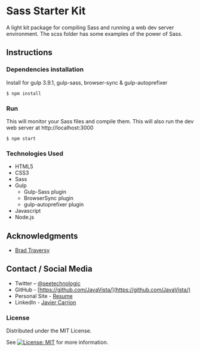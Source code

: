 # Sass Starter Kit

A light kit package for compiling Sass and running a web dev server environment. The scss folder has  some examples of the power of Sass.

## Instructions

### Dependencies installation

Install for gulp 3.9.1, gulp-sass, browser-sync & gulp-autoprefixer

`$ npm install`

### Run

This will monitor your Sass files and compile them. This will also run the dev web server at http://localhost:3000

`$ npm start`

### Technologies Used

* HTML5
* CSS3
* Sass
* Gulp
  * Gulp-Sass plugin
  * BrowserSync plugin
  * gulp-autoprefixer plugin
* Javascript
* Node.js

## Acknowledgments

* [Brad Traversy](https://www.youtube.com/watch?v=rmXVmfx3rNo&t=105s)

## Contact / Social Media

* Twitter – [@seetechnologic](https://twitter.com/seetechnologic)
* GitHub - [https://github.com/JavaVista/](https://github.com/JavaVista/)
* Personal Site - [Resume](http://www.techno-logic.us/)
* LinkedIn - [Javier Carrion](https://www.linkedin.com/in/technologic)

### License

Distributed under the MIT License.

See [![License: MIT](https://img.shields.io/badge/License-MIT-yellow.svg)](LICENSE.md)
for more information.
